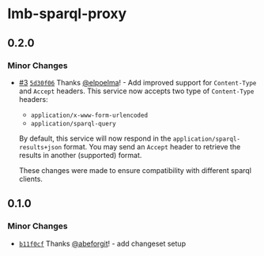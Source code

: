 # lmb-sparql-proxy

## 0.2.0

### Minor Changes

- [#3](https://github.com/lblod/vendor-proxy-service/pull/3) [`5d30f06`](https://github.com/lblod/vendor-proxy-service/commit/5d30f0621b5447e222c75924ed08ef4627dd74e8) Thanks [@elpoelma](https://github.com/elpoelma)! - Add improved support for `Content-Type` and `Accept` headers.
  This service now accepts two type of `Content-Type` headers:

  - `application/x-www-form-urlencoded`
  - `application/sparql-query`

  By default, this service will now respond in the `application/sparql-results+json` format. You may send an `Accept` header to retrieve the results in another (supported) format.

  These changes were made to ensure compatibility with different sparql clients.

## 0.1.0

### Minor Changes

- [`b11f0cf`](https://github.com/lblod/vendor-proxy-service/commit/b11f0cf9fb7fbe3674044c70f12d9da6469a2bae) Thanks [@abeforgit](https://github.com/abeforgit)! - add changeset setup
